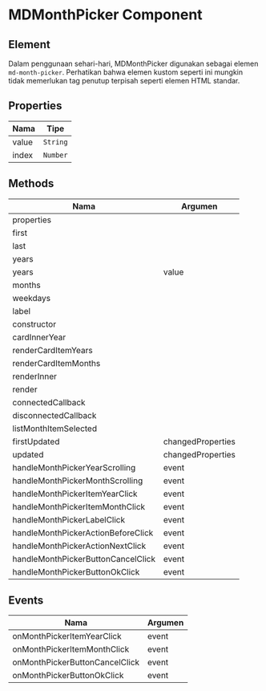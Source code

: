 # MDMonthPicker Component

## Element

Dalam penggunaan sehari-hari, MDMonthPicker digunakan sebagai elemen `md-month-picker`. Perhatikan bahwa elemen kustom seperti ini mungkin tidak memerlukan tag penutup terpisah seperti elemen HTML standar.

## Properties

| Nama | Tipe |
| --- | --- |
| value | `String` |
| index | `Number` |

## Methods

| Nama | Argumen |
| --- | --- |
| properties |  |
| first |  |
| last |  |
| years |  |
| years | value |
| months |  |
| weekdays |  |
| label |  |
| constructor |  |
| cardInnerYear |  |
| renderCardItemYears |  |
| renderCardItemMonths |  |
| renderInner |  |
| render |  |
| connectedCallback |  |
| disconnectedCallback |  |
| listMonthItemSelected |  |
| firstUpdated | changedProperties |
| updated | changedProperties |
| handleMonthPickerYearScrolling | event |
| handleMonthPickerMonthScrolling | event |
| handleMonthPickerItemYearClick | event |
| handleMonthPickerItemMonthClick | event |
| handleMonthPickerLabelClick | event |
| handleMonthPickerActionBeforeClick | event |
| handleMonthPickerActionNextClick | event |
| handleMonthPickerButtonCancelClick | event |
| handleMonthPickerButtonOkClick | event |

## Events

| Nama | Argumen |
| --- | --- |
| onMonthPickerItemYearClick | event |
| onMonthPickerItemMonthClick | event |
| onMonthPickerButtonCancelClick | event |
| onMonthPickerButtonOkClick | event |

